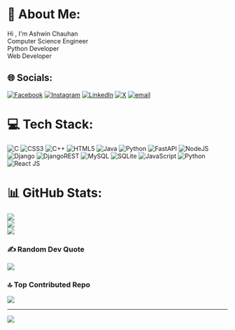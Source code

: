 # 💫 About Me:
Hi , I'm Ashwin Chauhan <br>Computer Science Engineer<br>Python Developer<br>Web Developer


## 🌐 Socials:
[![Facebook](https://img.shields.io/badge/Facebook-%231877F2.svg?logo=Facebook&logoColor=white)](https://facebook.com/https://www.facebook.com/ashwin.chauhan.33633344) [![Instagram](https://img.shields.io/badge/Instagram-%23E4405F.svg?logo=Instagram&logoColor=white)](https://instagram.com/instagram.com/ashwinchauhan89/) [![LinkedIn](https://img.shields.io/badge/LinkedIn-%230077B5.svg?logo=linkedin&logoColor=white)](https://linkedin.com/in/linkedin.com/in/ashwin-chauhan-98648928b/) [![X](https://img.shields.io/badge/X-black.svg?logo=X&logoColor=white)](https://x.com/x.com/AshwinC37780945) [![email](https://img.shields.io/badge/Email-D14836?logo=gmail&logoColor=white)](mailto:ashwinchauhan99408@gmail.com) 

# 💻 Tech Stack:
![C](https://img.shields.io/badge/c-%2300599C.svg?style=for-the-badge&logo=c&logoColor=white) ![CSS3](https://img.shields.io/badge/css3-%231572B6.svg?style=for-the-badge&logo=css3&logoColor=white) ![C++](https://img.shields.io/badge/c++-%2300599C.svg?style=for-the-badge&logo=c%2B%2B&logoColor=white) ![HTML5](https://img.shields.io/badge/html5-%23E34F26.svg?style=for-the-badge&logo=html5&logoColor=white) ![Java](https://img.shields.io/badge/java-%23ED8B00.svg?style=for-the-badge&logo=openjdk&logoColor=white) ![Python](https://img.shields.io/badge/python-3670A0?style=for-the-badge&logo=python&logoColor=ffdd54) ![FastAPI](https://img.shields.io/badge/FastAPI-005571?style=for-the-badge&logo=fastapi) ![NodeJS](https://img.shields.io/badge/node.js-6DA55F?style=for-the-badge&logo=node.js&logoColor=white) ![Django](https://img.shields.io/badge/django-%23092E20.svg?style=for-the-badge&logo=django&logoColor=white) ![DjangoREST](https://img.shields.io/badge/DJANGO-REST-ff1709?style=for-the-badge&logo=django&logoColor=white&color=ff1709&labelColor=gray) ![MySQL](https://img.shields.io/badge/mysql-4479A1.svg?style=for-the-badge&logo=mysql&logoColor=white) ![SQLite](https://img.shields.io/badge/sqlite-%2307405e.svg?style=for-the-badge&logo=sqlite&logoColor=white)  ![JavaScript](https://img.shields.io/badge/javascript-%23323330.svg?style=for-the-badge&logo=javascript&logoColor=%23F7DF1E) ![Python](https://img.shields.io/badge/python-3670A0?style=for-the-badge&logo=python&logoColor=ffdd54) ![React JS](https://img.shields.io/badge/reactjs-%23323330.svg?style=for-the-badge&logo=react&logoColor=%23F7DF1E)
# 📊 GitHub Stats:
![](https://github-readme-stats.vercel.app/api?username=Ashwinchauhan89&theme=radical&hide_border=false&include_all_commits=false&count_private=false)<br/>
![](https://nirzak-streak-stats.vercel.app/?user=Ashwinchauhan89&theme=radical&hide_border=false)<br/>
![](https://github-readme-stats.vercel.app/api/top-langs/?username=Ashwinchauhan89&theme=radical&hide_border=false&include_all_commits=false&count_private=false&layout=compact)

### ✍️ Random Dev Quote
![](https://quotes-github-readme.vercel.app/api?type=horizontal&theme=tokyonight)

### 🔝 Top Contributed Repo
![](https://github-contributor-stats.vercel.app/api?username=Ashwinchauhan89&limit=5&theme=dark&combine_all_yearly_contributions=true)

---
[![](https://visitcount.itsvg.in/api?id=Ashwinchauhan89&icon=0&color=8)](https://visitcount.itsvg.in)

<!-- Proudly created with GPRM ( https://gprm.itsvg.in ) -->
  
